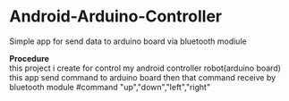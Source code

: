 # Android-Arduino-Controller
Simple app for send data to arduino board via bluetooth modiule

<b>Procedure</b>
</br>
this project i create for control my android controller robot(arduino board)
</br>
this app send command to arduino board then that command receive by bluetooth module
</b>
#command "up","down","left","right"
</br>

